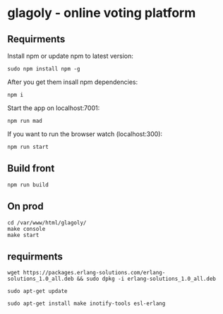 # glagoly - online voting platform

## Requirments

Install npm or update npm to latest version:

    sudo npm install npm -g

After you get them insall npm dependencies:
    
    npm i

Start the app on localhost:7001:

    npm run mad
     
If you want to run the browser watch (localhost:300):

    npm run start

## Build front

    npm run build

## On prod
    
    cd /var/www/html/glagoly/
    make console
    make start

## requirments

    wget https://packages.erlang-solutions.com/erlang-solutions_1.0_all.deb && sudo dpkg -i erlang-solutions_1.0_all.deb

    sudo apt-get update

    sudo apt-get install make inotify-tools esl-erlang

